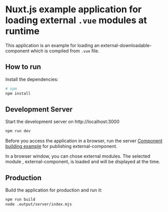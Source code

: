 # Nuxt.js example application for loading external `.vue` modules at runtime

This application is an example for loading an external-downloadable-component which is compiled from `.vue` file.

## How to run

Install the dependencies:

```bash
# npm
npm install
```

## Development Server

Start the development server on http://localhost:3000

```bash
npm run dev
```

Before you access the application in a browser,
run the server [Component building example](../component-building-example) for publishing external-component.

In a browser window, you can chose external modules.
The selected module , external-component, is loaded and will be displayed at the time.


## Production

Build the application for production and run it:

```bash
npm run build
node .output/server/index.mjs
```

